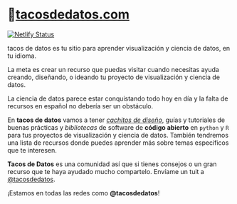 # :taco:[tacosdedatos.com](https://tacosdedatos.com)
[![Netlify Status](https://api.netlify.com/api/v1/badges/ea3e4a11-25eb-4186-b79e-a6cc81cfbf5b/deploy-status)](https://app.netlify.com/sites/peaceful-almeida-b5b809/deploys)

tacos de datos es tu sitio para aprender visualización y ciencia de datos, en tu idioma.

La meta es crear un recurso que puedas visitar cuando necesitas ayuda creando, diseñando, o ideando tu proyecto de visualización y ciencia de datos.

La ciencia de datos parece estar conquistando todo hoy en día y la falta de recursos en español no debería ser un obstáculo.

En **tacos de datos** vamos a tener [*cachitos de diseño*](https://tacosdedatos.com/tag/cachitos/), guías y tutoriales de buenas prácticas y *bibliotecas* de software de **código abierto** en `python` y `R` para tus proyectos de visualización y ciencia de datos. También tendremos una lista de recursos donde puedes aprender más sobre temas específicos que te interesen.

**Tacos de Datos** es una comunidad así que si tienes consejos o un gran recurso que te haya ayudado mucho compartelo. Envíame un tuit a [@tacosdedatos](https://twitter.com/tacosdedatos).

¡Estamos en todas las redes como **@tacosdedatos**!
